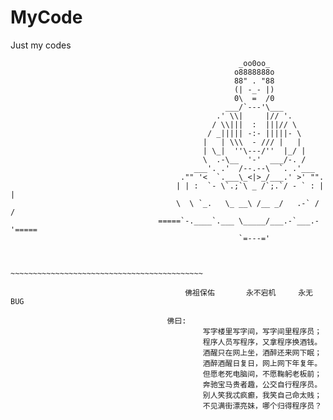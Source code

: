 # MyCode
Just my codes


                                                       _oo0oo_
                                                      o8888888o
                                                      88" . "88
                                                      (| -_- |)
                                                      0\  =  /0
                                                    ___/`---'\___
                                                  .' \\|     |// '.
                                                 / \\|||  :  |||// \
                                                / _||||| -:- |||||- \
                                               |   | \\\  - /// |   |
                                               | \_|  ''\---/''  |_/ |
                                               \  .-\__  '-'  ___/-. /
                                             ___'. .'  /--.--\  `. .'___
                                          ."" '<  `.___\_<|>_/___.' >' "".
                                         | | :  `- \`.;`\ _ /`;.`/ - ` : | |
                                         \  \ `_.   \_ __\ /__ _/   .-` /  /
                                     =====`-.____`.___ \_____/___.-`___.-'=====
                                                       `=---='


                                     ~~~~~~~~~~~~~~~~~~~~~~~~~~~~~~~~~~~~~~~~~~~

                                           佛祖保佑       永不宕机     永无BUG

                                       佛曰:  
                                               写字楼里写字间，写字间里程序员；  
                                               程序人员写程序，又拿程序换酒钱。  
                                               酒醒只在网上坐，酒醉还来网下眠；  
                                               酒醉酒醒日复日，网上网下年复年。  
                                               但愿老死电脑间，不愿鞠躬老板前；  
                                               奔驰宝马贵者趣，公交自行程序员。  
                                               别人笑我忒疯癫，我笑自己命太贱；  
                                               不见满街漂亮妹，哪个归得程序员？



